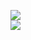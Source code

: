[![](https://img.shields.io/badge/Made%20With-Github%20Spray-lightgrey.svg?style=for-the-badge&logo=github)](https://github.com/Annihil/github-spray#1586)  
[![](https://i.imgur.com/2DrTn0Z.gif)](https://github.com/Annihil/github-spray)